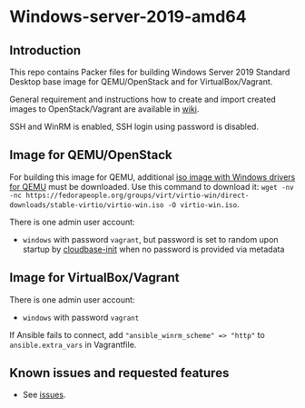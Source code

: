 # Windows-server-2019-amd64

## Introduction

This repo contains Packer files for building Windows Server 2019 Standard Desktop base image for QEMU/OpenStack and for VirtualBox/Vagrant.

General requirement and instructions how to create and import created images to OpenStack/Vagrant are available in [wiki](https://gitlab.ics.muni.cz/muni-kypo-images/muni-kypo-images-wiki/-/wikis/image-packer).

SSH and WinRM is enabled, SSH login using password is disabled.

## Image for QEMU/OpenStack

For building this image for QEMU, additional [iso image with Windows drivers for QEMU](https://fedorapeople.org/groups/virt/virtio-win/direct-downloads/stable-virtio/virtio-win.iso) must be downloaded. Use this command to download it: `wget -nv -nc https://fedorapeople.org/groups/virt/virtio-win/direct-downloads/stable-virtio/virtio-win.iso -O virtio-win.iso`.

There is one admin user account:

*  `windows` with password `vagrant`, but password is set to random upon startup by [cloudbase-init](https://cloudbase-init.readthedocs.io/en/latest/intro.html) when no password is provided via metadata

## Image for VirtualBox/Vagrant

There is one admin user account:

*  `windows` with password `vagrant` 

If Ansible fails to connect, add `"ansible_winrm_scheme" => "http"` to `ansible.extra_vars` in Vagrantfile.

## Known issues and requested features

* See [issues](https://gitlab.ics.muni.cz/muni-kypo-images/windows-server-2019-amd64/-/issues).
